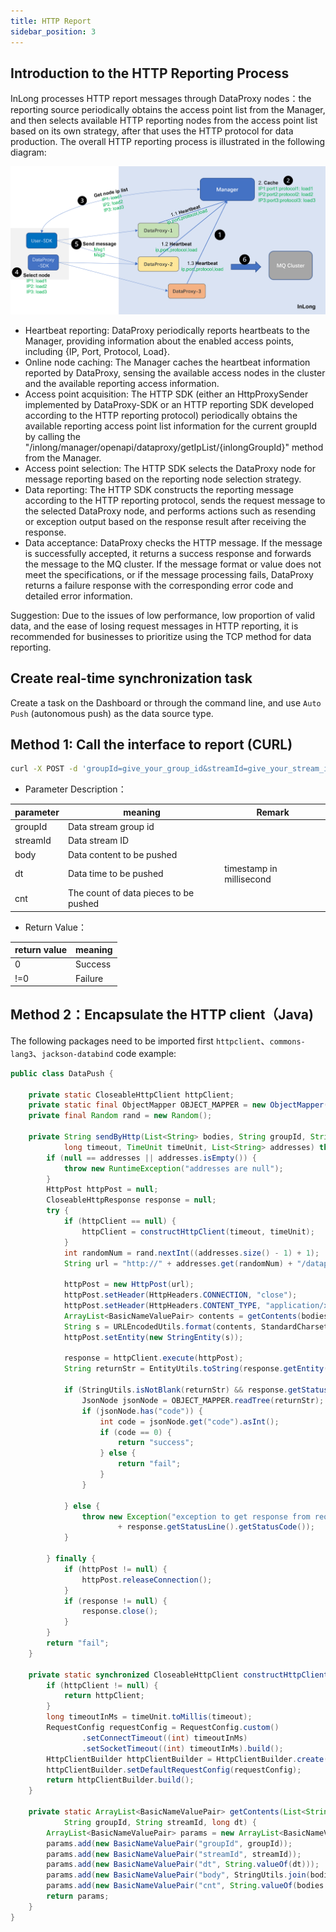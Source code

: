 ```yaml
---
title: HTTP Report
sidebar_position: 3
---
```


## Introduction to the HTTP Reporting Process
InLong processes HTTP report messages through DataProxy nodes：the reporting source periodically obtains the access point list from the Manager, and then selects available HTTP reporting nodes from the access point list based on its own strategy, after that uses the HTTP protocol for data production. The overall HTTP reporting process is illustrated in the following diagram:

![](img/http_report.png)

- Heartbeat reporting: DataProxy periodically reports heartbeats to the Manager, providing information about the enabled access points, including {IP, Port, Protocol, Load}.
- Online node caching: The Manager caches the heartbeat information reported by DataProxy, sensing the available access nodes in the cluster and the available reporting access information.
- Access point acquisition: The HTTP SDK (either an HttpProxySender implemented by DataProxy-SDK or an HTTP reporting SDK developed according to the HTTP reporting protocol) periodically obtains the available reporting access point list information for the current groupId by calling the "/inlong/manager/openapi/dataproxy/getIpList/{inlongGroupId}" method from the Manager.
- Access point selection: The HTTP SDK selects the DataProxy node for message reporting based on the reporting node selection strategy.
- Data reporting: The HTTP SDK constructs the reporting message according to the HTTP reporting protocol, sends the request message to the selected DataProxy node, and performs actions such as resending or exception output based on the response result after receiving the response.
- Data acceptance: DataProxy checks the HTTP message. If the message is successfully accepted, it returns a success response and forwards the message to the MQ cluster. If the message format or value does not meet the specifications, or if the message processing fails, DataProxy returns a failure response with the corresponding error code and detailed error information.

Suggestion: 
Due to the issues of low performance, low proportion of valid data, and the ease of losing request messages in HTTP reporting, it is recommended for businesses to prioritize using the TCP method for data reporting.

## Create real-time synchronization task
Create a task on the Dashboard or through the command line, and use `Auto Push` (autonomous push) as the data source type.


## Method 1: Call the interface to report (CURL)
```bash
curl -X POST -d 'groupId=give_your_group_id&streamId=give_your_stream_id&dt=data_time&body=give_your_data_body&cnt=1' http://dataproxy_url:46802/dataproxy/message
```
- Parameter Description：

| parameter | meaning                               | Remark  |
|-----------|---------------------------------------|---------|
| groupId   | Data stream group id                  |         |
| streamId  | Data stream ID                        |         |
| body      | Data content to be pushed             |         |
| dt        | Data time to be pushed                |timestamp in millisecond     |
| cnt       | The count of data pieces to be pushed |         |

- Return Value：

| return value | meaning |
|--------------|---------|
| 0            | Success |
| !=0          | Failure |

## Method 2：Encapsulate the HTTP client（Java)
The following packages need to be imported first `httpclient`、`commons-lang3`、`jackson-databind` code example:
```java
public class DataPush {

    private static CloseableHttpClient httpClient;
    private static final ObjectMapper OBJECT_MAPPER = new ObjectMapper();
    private final Random rand = new Random();

    private String sendByHttp(List<String> bodies, String groupId, String streamId, long dataTime,
            long timeout, TimeUnit timeUnit, List<String> addresses) throws Exception {
        if (null == addresses || addresses.isEmpty()) {
            throw new RuntimeException("addresses are null");
        }
        HttpPost httpPost = null;
        CloseableHttpResponse response = null;
        try {
            if (httpClient == null) {
                httpClient = constructHttpClient(timeout, timeUnit);
            }
            int randomNum = rand.nextInt((addresses.size() - 1) + 1);
            String url = "http://" + addresses.get(randomNum) + "/dataproxy/message";

            httpPost = new HttpPost(url);
            httpPost.setHeader(HttpHeaders.CONNECTION, "close");
            httpPost.setHeader(HttpHeaders.CONTENT_TYPE, "application/x-www-form-urlencoded");
            ArrayList<BasicNameValuePair> contents = getContents(bodies, groupId, streamId, dataTime);
            String s = URLEncodedUtils.format(contents, StandardCharsets.UTF_8);
            httpPost.setEntity(new StringEntity(s));

            response = httpClient.execute(httpPost);
            String returnStr = EntityUtils.toString(response.getEntity());

            if (StringUtils.isNotBlank(returnStr) && response.getStatusLine().getStatusCode() == 200) {
                JsonNode jsonNode = OBJECT_MAPPER.readTree(returnStr);
                if (jsonNode.has("code")) {
                    int code = jsonNode.get("code").asInt();
                    if (code == 0) {
                        return "success";
                    } else {
                        return "fail";
                    }
                }

            } else {
                throw new Exception("exception to get response from request " + returnStr + " "
                        + response.getStatusLine().getStatusCode());
            }

        } finally {
            if (httpPost != null) {
                httpPost.releaseConnection();
            }
            if (response != null) {
                response.close();
            }
        }
        return "fail";
    }

    private static synchronized CloseableHttpClient constructHttpClient(long timeout, TimeUnit timeUnit) {
        if (httpClient != null) {
            return httpClient;
        }
        long timeoutInMs = timeUnit.toMillis(timeout);
        RequestConfig requestConfig = RequestConfig.custom()
                .setConnectTimeout((int) timeoutInMs)
                .setSocketTimeout((int) timeoutInMs).build();
        HttpClientBuilder httpClientBuilder = HttpClientBuilder.create();
        httpClientBuilder.setDefaultRequestConfig(requestConfig);
        return httpClientBuilder.build();
    }

    private static ArrayList<BasicNameValuePair> getContents(List<String> bodies,
            String groupId, String streamId, long dt) {
        ArrayList<BasicNameValuePair> params = new ArrayList<BasicNameValuePair>();
        params.add(new BasicNameValuePair("groupId", groupId));
        params.add(new BasicNameValuePair("streamId", streamId));
        params.add(new BasicNameValuePair("dt", String.valueOf(dt)));
        params.add(new BasicNameValuePair("body", StringUtils.join(bodies, "\n")));
        params.add(new BasicNameValuePair("cnt", String.valueOf(bodies.size())));
        return params;
    }
}
```